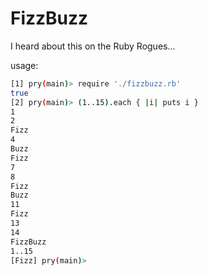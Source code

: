 # FizzBuzz

I heard about this on the Ruby Rogues...

usage:

```bash
[1] pry(main)> require './fizzbuzz.rb'
true
[2] pry(main)> (1..15).each { |i| puts i }
1
2
Fizz
4
Buzz
Fizz
7
8
Fizz
Buzz
11
Fizz
13
14
FizzBuzz
1..15
[Fizz] pry(main)>
```
